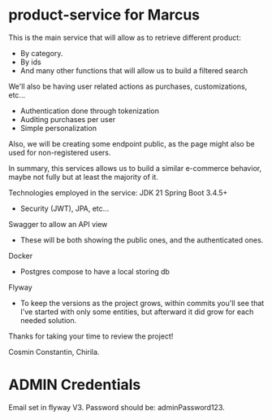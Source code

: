# product-service for Marcus

This is the main service that will allow as to retrieve different product:

- By category.
- By ids
- And many other functions that will allow us to build a filtered search

We'll also be having user related actions as purchases, customizations, etc...

- Authentication done through tokenization
- Auditing purchases per user
- Simple personalization

Also, we will be creating some endpoint public, as the page might also be used for non-registered users.

In summary, this services allows us to build a similar e-commerce behavior, maybe not fully but at least
the majority of it.

Technologies employed in the service:
JDK 21
Spring Boot 3.4.5+

- Security (JWT), JPA, etc...

Swagger to allow an API view

- These will be both showing the public ones, and the authenticated ones.

Docker

- Postgres compose to have a local storing db

Flyway

- To keep the versions as the project grows, within commits you'll see that I've started with only some entities, but
  afterward it did grow for each needed solution.

Thanks for taking your time to review the project!

Cosmin Constantin, Chirila.

# ADMIN Credentials

Email set in flyway V3.
Password should be: adminPassword123.